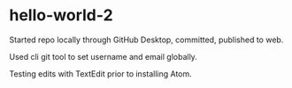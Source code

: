 # hello-world-2

Started repo locally through GitHub Desktop, committed, published to web.

Used cli git tool to set username and email globally.

Testing edits with TextEdit prior to installing Atom.